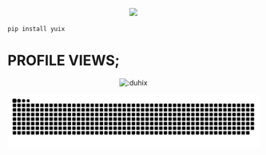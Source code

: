 
<p align=center>
<a href="https://discord.com/users/852712510212669441"><img src="https://discord.c99.nl/widget/theme-4/976185224213958686.png" width=50%></a>
 </p>

```sh-session
pip install yuix
```
<h1>PROFILE VIEWS;</h1>
<p align="center"><img src="https://count.getloli.com/get/@:duhix" alt=":duhix" /></p>

<img src="/snake.svg">
